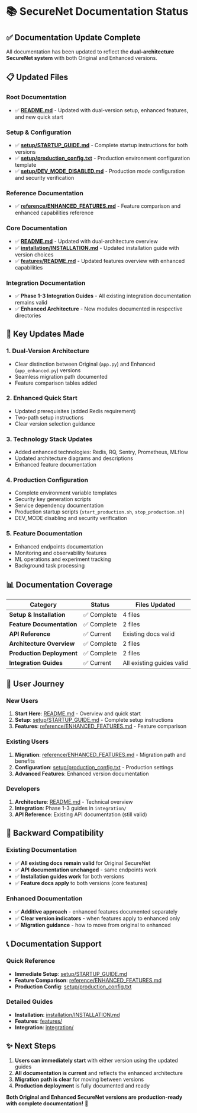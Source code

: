 # 📚 SecureNet Documentation Status

## ✅ **Documentation Update Complete**

All documentation has been updated to reflect the **dual-architecture SecureNet system** with both Original and Enhanced versions.

## 📋 **Updated Files**

### **Root Documentation**
- ✅ **[README.md](../README.md)** - Updated with dual-version setup, enhanced features, and new quick start

### **Setup & Configuration**
- ✅ **[setup/STARTUP_GUIDE.md](setup/STARTUP_GUIDE.md)** - Complete startup instructions for both versions
- ✅ **[setup/production_config.txt](setup/production_config.txt)** - Production environment configuration template
- ✅ **[setup/DEV_MODE_DISABLED.md](setup/DEV_MODE_DISABLED.md)** - Production mode configuration and security verification

### **Reference Documentation**
- ✅ **[reference/ENHANCED_FEATURES.md](reference/ENHANCED_FEATURES.md)** - Feature comparison and enhanced capabilities reference

### **Core Documentation**
- ✅ **[README.md](README.md)** - Updated with dual-architecture overview
- ✅ **[installation/INSTALLATION.md](installation/INSTALLATION.md)** - Updated installation guide with version choices
- ✅ **[features/README.md](features/README.md)** - Updated features overview with enhanced capabilities

### **Integration Documentation**
- ✅ **Phase 1-3 Integration Guides** - All existing integration documentation remains valid
- ✅ **Enhanced Architecture** - New modules documented in respective directories

## 🎯 **Key Updates Made**

### **1. Dual-Version Architecture**
- Clear distinction between Original (`app.py`) and Enhanced (`app_enhanced.py`) versions
- Seamless migration path documented
- Feature comparison tables added

### **2. Enhanced Quick Start**
- Updated prerequisites (added Redis requirement)
- Two-path setup instructions
- Clear version selection guidance

### **3. Technology Stack Updates**
- Added enhanced technologies: Redis, RQ, Sentry, Prometheus, MLflow
- Updated architecture diagrams and descriptions
- Enhanced feature documentation

### **4. Production Configuration**
- Complete environment variable templates
- Security key generation scripts
- Service dependency documentation
- Production startup scripts (`start_production.sh`, `stop_production.sh`)
- DEV_MODE disabling and security verification

### **5. Feature Documentation**
- Enhanced endpoints documentation
- Monitoring and observability features
- ML operations and experiment tracking
- Background task processing

## 📊 **Documentation Coverage**

| Category | Status | Files Updated |
|----------|--------|---------------|
| **Setup & Installation** | ✅ Complete | 4 files |
| **Feature Documentation** | ✅ Complete | 2 files |
| **API Reference** | ✅ Current | Existing docs valid |
| **Architecture Overview** | ✅ Complete | 2 files |
| **Production Deployment** | ✅ Complete | 2 files |
| **Integration Guides** | ✅ Current | All existing guides valid |

## 🚀 **User Journey**

### **New Users**
1. **Start Here**: [README.md](../README.md) - Overview and quick start
2. **Setup**: [setup/STARTUP_GUIDE.md](setup/STARTUP_GUIDE.md) - Complete setup instructions
3. **Features**: [reference/ENHANCED_FEATURES.md](reference/ENHANCED_FEATURES.md) - Feature comparison

### **Existing Users**
1. **Migration**: [reference/ENHANCED_FEATURES.md](reference/ENHANCED_FEATURES.md) - Migration path and benefits
2. **Configuration**: [setup/production_config.txt](setup/production_config.txt) - Production settings
3. **Advanced Features**: Enhanced version documentation

### **Developers**
1. **Architecture**: [README.md](README.md) - Technical overview
2. **Integration**: Phase 1-3 guides in `integration/`
3. **API Reference**: Existing API documentation (still valid)

## 🔄 **Backward Compatibility**

### **Existing Documentation**
- ✅ **All existing docs remain valid** for Original SecureNet
- ✅ **API documentation unchanged** - same endpoints work
- ✅ **Installation guides work** for both versions
- ✅ **Feature docs apply** to both versions (core features)

### **Enhanced Documentation**
- ✅ **Additive approach** - enhanced features documented separately
- ✅ **Clear version indicators** - when features apply to enhanced only
- ✅ **Migration guidance** - how to move from original to enhanced

## 📞 **Documentation Support**

### **Quick Reference**
- **Immediate Setup**: [setup/STARTUP_GUIDE.md](setup/STARTUP_GUIDE.md)
- **Feature Comparison**: [reference/ENHANCED_FEATURES.md](reference/ENHANCED_FEATURES.md)
- **Production Config**: [setup/production_config.txt](setup/production_config.txt)

### **Detailed Guides**
- **Installation**: [installation/INSTALLATION.md](installation/INSTALLATION.md)
- **Features**: [features/](features/)
- **Integration**: [integration/](integration/)

## ✨ **Next Steps**

1. **Users can immediately start** with either version using the updated guides
2. **All documentation is current** and reflects the enhanced architecture
3. **Migration path is clear** for moving between versions
4. **Production deployment** is fully documented and ready

**Both Original and Enhanced SecureNet versions are production-ready with complete documentation!** 🎉 